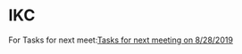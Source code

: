 # IKC

 For Tasks for next meet:[Tasks for next meeting on 8/28/2019 ](https://docs.google.com/spreadsheets/d/1FJHpe6mV1tqLl7fbgZAyWAWyBArXVLY7V1hzWGgc_J4/edit?usp=sharing)
